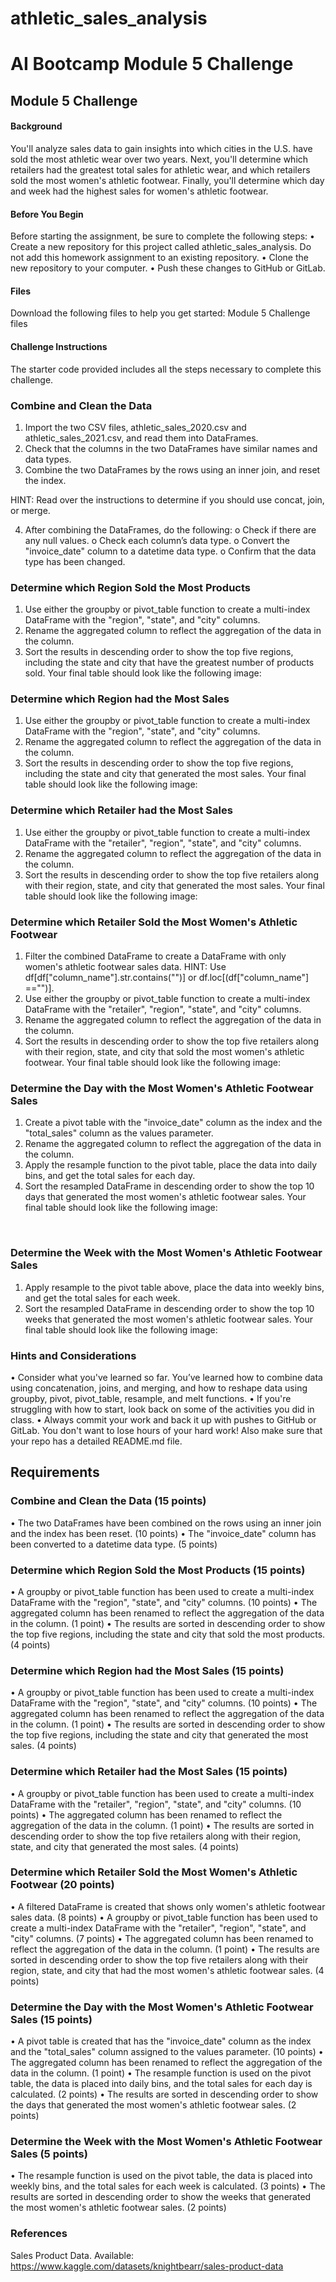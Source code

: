 # athletic_sales_analysis
# AI Bootcamp Module 5 Challenge
## Module 5 Challenge
#### Background

You'll analyze sales data to gain insights into which cities in the U.S. have sold the most athletic wear over two years. Next, you'll determine which retailers had the greatest total sales for athletic wear, and which retailers sold the most women's athletic footwear. Finally, you'll determine which day and week had the highest sales for women's athletic footwear.


#### Before You Begin
Before starting the assignment, be sure to complete the following steps:
•	Create a new repository for this project called athletic_sales_analysis. Do not add this homework assignment to an existing repository.
•	Clone the new repository to your computer.
•	Push these changes to GitHub or GitLab.

#### Files
Download the following files to help you get started:
Module 5 Challenge files

#### Challenge Instructions
The starter code provided includes all the steps necessary to complete this challenge.

### Combine and Clean the Data
1.	Import the two CSV files, athletic_sales_2020.csv and athletic_sales_2021.csv, and read them into DataFrames.
2.	Check that the columns in the two DataFrames have similar names and data types.
3.	Combine the two DataFrames by the rows using an inner join, and reset the index.

HINT: Read over the instructions to determine if you should use concat, join, or merge.

4.	After combining the DataFrames, do the following:
o	Check if there are any null values.
o	Check each column’s data type.
o	Convert the "invoice_date" column to a datetime data type.
o	Confirm that the data type has been changed.
 
### Determine which Region Sold the Most Products
1.	Use either the groupby or pivot_table function to create a multi-index DataFrame with the "region", "state", and "city" columns.
2.	Rename the aggregated column to reflect the aggregation of the data in the column.
3.	Sort the results in descending order to show the top five regions, including the state and city that have the greatest number of products sold. Your final table should look like the following image:
 

### Determine which Region had the Most Sales
1.	Use either the groupby or pivot_table function to create a multi-index DataFrame with the "region", "state", and "city" columns.
2.	Rename the aggregated column to reflect the aggregation of the data in the column.
3.	Sort the results in descending order to show the top five regions, including the state and city that generated the most sales. Your final table should look like the following image:
 

### Determine which Retailer had the Most Sales
1.	Use either the groupby or pivot_table function to create a multi-index DataFrame with the "retailer", "region", "state", and "city" columns.
2.	Rename the aggregated column to reflect the aggregation of the data in the column.
3.	Sort the results in descending order to show the top five retailers along with their region, state, and city that generated the most sales. Your final table should look like the following image:
 
### Determine which Retailer Sold the Most Women's Athletic Footwear
1.	Filter the combined DataFrame to create a DataFrame with only women's athletic footwear sales data.
HINT: Use df[df["column_name"].str.contains("<value>")] or df.loc[(df["column_name"] =="<value>")].
2.	Use either the groupby or pivot_table function to create a multi-index DataFrame with the "retailer", "region", "state", and "city" columns.
3.	Rename the aggregated column to reflect the aggregation of the data in the column.
4.	Sort the results in descending order to show the top five retailers along with their region, state, and city that sold the most women's athletic footwear. Your final table should look like the following image:
 

### Determine the Day with the Most Women's Athletic Footwear Sales
1.	Create a pivot table with the "invoice_date" column as the index and the "total_sales" column as the values parameter.
2.	Rename the aggregated column to reflect the aggregation of the data in the column.
3.	Apply the resample function to the pivot table, place the data into daily bins, and get the total sales for each day.
4.	Sort the resampled DataFrame in descending order to show the top 10 days that generated the most women's athletic footwear sales. Your final table should look like the following image:
 

 
### Determine the Week with the Most Women's Athletic Footwear Sales
1.	Apply resample to the pivot table above, place the data into weekly bins, and get the total sales for each week.
2.	Sort the resampled DataFrame in descending order to show the top 10 weeks that generated the most women's athletic footwear sales. Your final table should look like the following image:
 

### Hints and Considerations
•	Consider what you've learned so far. You’ve learned how to combine data using concatenation, joins, and merging, and how to reshape data using groupby, pivot, pivot_table, resample, and melt functions.
•	If you're struggling with how to start, look back on some of the activities you did in class.
•	Always commit your work and back it up with pushes to GitHub or GitLab. You don't want to lose hours of your hard work! Also make sure that your repo has a detailed README.md file.
 
## Requirements
### Combine and Clean the Data (15 points)
•	The two DataFrames have been combined on the rows using an inner join and the index has been reset. (10 points)
•	The "invoice_date" column has been converted to a datetime data type. (5 points)
### Determine which Region Sold the Most Products (15 points)
•	A groupby or pivot_table function has been used to create a multi-index DataFrame with the "region", "state", and "city" columns. (10 points)
•	The aggregated column has been renamed to reflect the aggregation of the data in the column. (1 point)
•	The results are sorted in descending order to show the top five regions, including the state and city that sold the most products. (4 points)
### Determine which Region had the Most Sales (15 points)
•	A groupby or pivot_table function has been used to create a multi-index DataFrame with the "region", "state", and "city" columns. (10 points)
•	The aggregated column has been renamed to reflect the aggregation of the data in the column. (1 point)
•	The results are sorted in descending order to show the top five regions, including the state and city that generated the most sales. (4 points)
### Determine which Retailer had the Most Sales (15 points)
•	A groupby or pivot_table function has been used to create a multi-index DataFrame with the "retailer", "region", "state", and "city" columns. (10 points)
•	The aggregated column has been renamed to reflect the aggregation of the data in the column. (1 point)
•	The results are sorted in descending order to show the top five retailers along with their region, state, and city that generated the most sales. (4 points)
### Determine which Retailer Sold the Most Women's Athletic Footwear (20 points)
•	A filtered DataFrame is created that shows only women's athletic footwear sales data. (8 points)
•	A groupby or pivot_table function has been used to create a multi-index DataFrame with the "retailer", "region", "state", and "city" columns. (7 points)
•	The aggregated column has been renamed to reflect the aggregation of the data in the column. (1 point)
•	The results are sorted in descending order to show the top five retailers along with their region, state, and city that had the most women's athletic footwear sales. (4 points)
### Determine the Day with the Most Women's Athletic Footwear Sales (15 points)
•	A pivot table is created that has the "invoice_date" column as the index and the "total_sales" column assigned to the values parameter. (10 points)
•	The aggregated column has been renamed to reflect the aggregation of the data in the column. (1 point)
•	The resample function is used on the pivot table, the data is placed into daily bins, and the total sales for each day is calculated. (2 points)
•	The results are sorted in descending order to show the days that generated the most women's athletic footwear sales. (2 points)
### Determine the Week with the Most Women's Athletic Footwear Sales (5 points)
•	The resample function is used on the pivot table, the data is placed into weekly bins, and the total sales for each week is calculated. (3 points)
•	The results are sorted in descending order to show the weeks that generated the most women's athletic footwear sales. (2 points)

### References
Sales Product Data. Available: https://www.kaggle.com/datasets/knightbearr/sales-product-data

